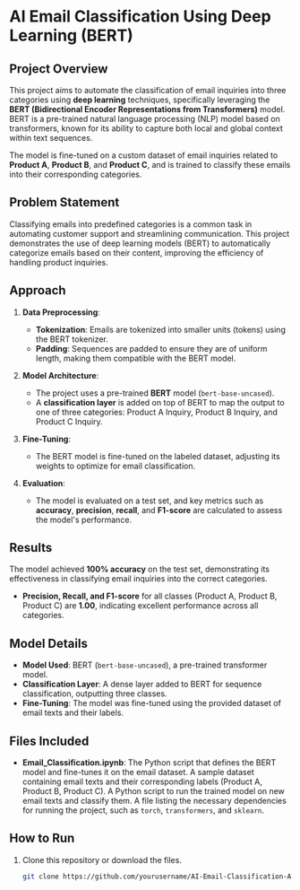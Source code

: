 # AI Email Classification Using Deep Learning (BERT)

## Project Overview

This project aims to automate the classification of email inquiries into three categories using **deep learning** techniques, specifically leveraging the **BERT (Bidirectional Encoder Representations from Transformers)** model. BERT is a pre-trained natural language processing (NLP) model based on transformers, known for its ability to capture both local and global context within text sequences.

The model is fine-tuned on a custom dataset of email inquiries related to **Product A**, **Product B**, and **Product C**, and is trained to classify these emails into their corresponding categories.

## Problem Statement

Classifying emails into predefined categories is a common task in automating customer support and streamlining communication. This project demonstrates the use of deep learning models (BERT) to automatically categorize emails based on their content, improving the efficiency of handling product inquiries.

## Approach

1. **Data Preprocessing**: 
   - **Tokenization**: Emails are tokenized into smaller units (tokens) using the BERT tokenizer.
   - **Padding**: Sequences are padded to ensure they are of uniform length, making them compatible with the BERT model.
   
2. **Model Architecture**:
   - The project uses a pre-trained **BERT** model (`bert-base-uncased`).
   - A **classification layer** is added on top of BERT to map the output to one of three categories: Product A Inquiry, Product B Inquiry, and Product C Inquiry.

3. **Fine-Tuning**:
   - The BERT model is fine-tuned on the labeled dataset, adjusting its weights to optimize for email classification.
   
4. **Evaluation**: 
   - The model is evaluated on a test set, and key metrics such as **accuracy**, **precision**, **recall**, and **F1-score** are calculated to assess the model's performance.

## Results

The model achieved **100% accuracy** on the test set, demonstrating its effectiveness in classifying email inquiries into the correct categories.

- **Precision, Recall, and F1-score** for all classes (Product A, Product B, Product C) are **1.00**, indicating excellent performance across all categories.

## Model Details

- **Model Used**: BERT (`bert-base-uncased`), a pre-trained transformer model.
- **Classification Layer**: A dense layer added to BERT for sequence classification, outputting three classes.
- **Fine-Tuning**: The model was fine-tuned using the provided dataset of email texts and their labels.

## Files Included

- **Email_Classification.ipynb**: The Python script that defines the BERT model and fine-tunes it on the email dataset.
A sample dataset containing email texts and their corresponding labels (Product A, Product B, Product C).
A Python script to run the trained model on new email texts and classify them.
A file listing the necessary dependencies for running the project, such as `torch`, `transformers`, and `sklearn`.

## How to Run

1. Clone this repository or download the files.
   ```bash
   git clone https://github.com/yourusername/AI-Email-Classification-Assignment.git
